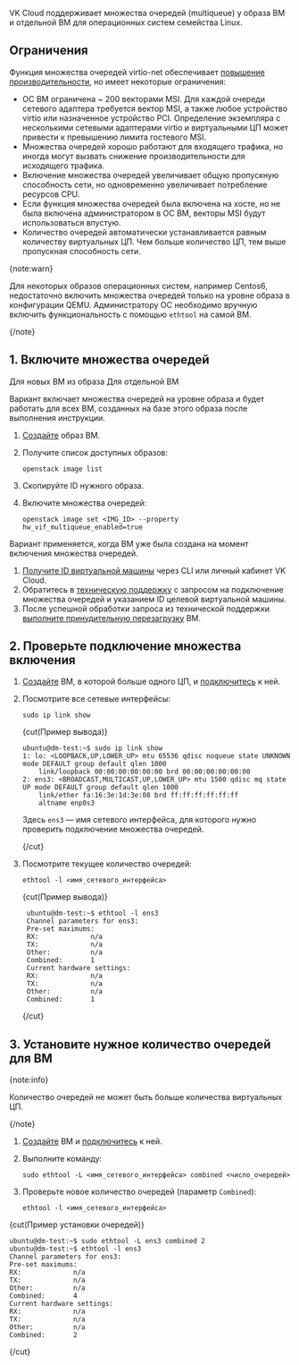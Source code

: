 VK Cloud поддерживает множества очередей (multiqueue) у образа ВМ и отдельной ВМ для операционных систем семейства Linux.

## Ограничения

Функция множества очередей virtio-net обеспечивает [повышение производительности](https://specs.openstack.org/openstack/nova-specs/specs/liberty/implemented/libvirt-virtiomq.html), но имеет некоторые ограничения:

- ОС ВМ ограничена ~ 200 векторами MSI. Для каждой очереди сетевого адаптера требуется вектор MSI, а также любое устройство virtio или назначенное устройство PCI. Определение экземпляра с несколькими сетевыми адаптерами virtio и виртуальными ЦП может привести к превышению лимита гостевого MSI.
- Множества очередей хорошо работают для входящего трафика, но иногда могут вызвать снижение производительности для исходящего трафика.
- Включение множества очередей увеличивает общую пропускную способность сети, но одновременно увеличивает потребление ресурсов CPU.
- Если функция множества очередей была включена на хосте, но не была включена администратором в ОС ВМ, векторы MSI будут использоваться впустую.
- Количество очередей автоматически устанавливается равным количеству виртуальных ЦП. Чем больше количество ЦП, тем выше пропускная способность сети.

{note:warn}

Для некоторых образов операционных систем, например Centos6, недостаточно включить множества очередей только на уровне образа в конфигурации QEMU. Администратору ОС необходимо вручную включить функциональность с помощью `ethtool` на самой ВМ.

{/note}

## 1. Включите множества очередей

<tabs>
<tablist>
<tab>Для новых ВМ из образа</tab>
<tab>Для отдельной ВМ</tab>
</tablist>
<tabpanel>

Вариант включает множества очередей на уровне образа и будет работать для всех ВМ, созданных на базе этого образа после выполнения инструкции.

1. [Создайте](../../instructions/images/images-manage) образ ВМ.
1. Получите список доступных образов:

    ```console
    openstack image list
    ```

1. Скопируйте ID нужного образа.
1. Включите множества очередей:

    ```console
    openstack image set <IMG_ID> --property hw_vif_multiqueue_enabled=true
    ```

</tabpanel>
<tabpanel>

Вариант применяется, когда ВМ уже была создана на момент включения множества очередей.

1. [Получите ID виртуальной машины](../../instructions/vm/vm-manage#poluchenie_id_virtualnoy_mashiny) через CLI или личный кабинет VK Cloud.
1. Обратитесь в [техническую поддержку](/ru/contacts) с запросом на подключение множества очередей и указанием ID целевой виртуальной машины.
1. После успешной обработки запроса из технической поддержки [выполните принудительную перезагрузку](../../instructions/vm/vm-manage#prinuditelnyy_perezapusk_vm) ВМ.

</tabpanel>
</tabs>

## 2. Проверьте подключение множества включения

1. [Создайте](../../instructions/vm/vm-create) ВМ, в которой больше одного ЦП, и [подключитесь](../../instructions/vm/vm-connect) к ней.
1. Посмотрите все сетевые интерфейсы:

    ```console
    sudo ip link show
    ```

    {cut(Пример вывода)}

    ```console
    ubuntu@dm-test:~$ sudo ip link show
    1: lo: <LOOPBACK,UP,LOWER_UP> mtu 65536 qdisc noqueue state UNKNOWN mode DEFAULT group default qlen 1000
        link/loopback 00:00:00:00:00:00 brd 00:00:00:00:00:00
    2: ens3: <BROADCAST,MULTICAST,UP,LOWER_UP> mtu 1500 qdisc mq state UP mode DEFAULT group default qlen 1000
        link/ether fa:16:3e:1d:3e:08 brd ff:ff:ff:ff:ff:ff
        altname enp0s3
    ```

    Здесь `ens3` — имя сетевого интерфейса, для которого нужно проверить подключение множества очередей.

    {/cut}

1. Посмотрите текущее количество очередей:

    ```console
    ethtool -l <имя_сетевого_интерфейса>
    ```

   {cut(Пример вывода)}

   ```console
    ubuntu@dm-test:~$ ethtool -l ens3
    Channel parameters for ens3:
    Pre-set maximums:
    RX:             n/a
    TX:             n/a
    Other:          n/a
    Combined:       1
    Current hardware settings:
    RX:             n/a
    TX:             n/a
    Other:          n/a
    Combined:       1
    ```

   {/cut}

## 3. Установите нужное количество очередей для ВМ

{note:info}

Количество очередей не может быть больше количества виртуальных ЦП.

{/note}

1. [Создайте](../../instructions/vm/vm-create) ВМ и [подключитесь](../../instructions/vm/vm-connect) к ней.
1. Выполните команду:

    ```console
    sudo ethtool -L <имя_сетевого_интерфейса> combined <число_очередей>
    ```
1. Проверьте новое количество очередей (параметр `Combined`):

    ```console
    ethtool -l <имя_сетевого_интерфейса>
    ```

{cut(Пример установки очередей)}

```console
ubuntu@dm-test:~$ sudo ethtool -L ens3 combined 2
ubuntu@dm-test:~$ ethtool -l ens3
Channel parameters for ens3:
Pre-set maximums:
RX:             n/a
TX:             n/a
Other:          n/a
Combined:       4
Current hardware settings:
RX:             n/a
TX:             n/a
Other:          n/a
Combined:       2
```

{/cut}
